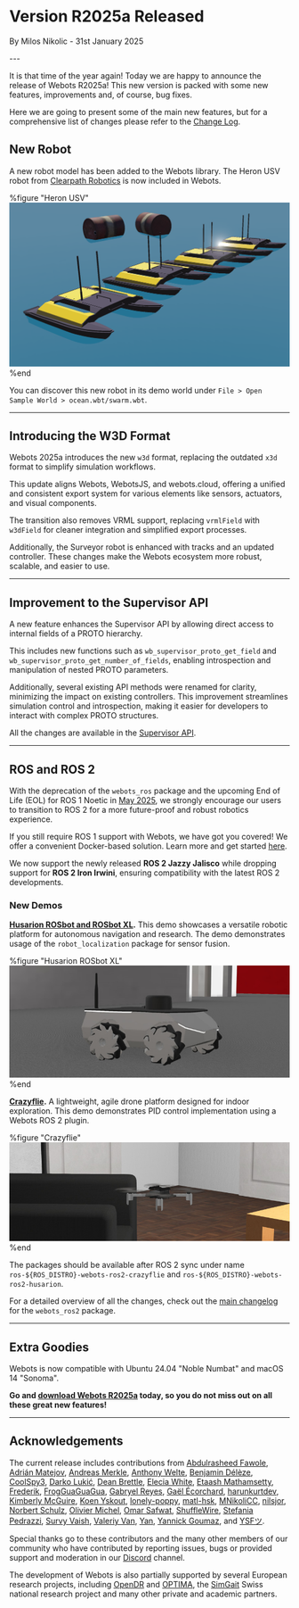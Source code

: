 # Version R2025a Released

<p id="publish-data">By Milos Nikolic - 31st January 2025</p>
<!--  -->
---

It is that time of the year again!
Today we are happy to announce the release of Webots R2025a!
This new version is packed with some new features, improvements and, of course, bug fixes.

Here we are going to present some of the main new features, but for a comprehensive list of changes please refer to the [Change Log](../reference/changelog-r2025.md).

## New Robot

A new robot model has been added to the Webots library.
The Heron USV robot from [Clearpath Robotics](https://clearpathrobotics.com/) is now included in Webots.

%figure "Heron USV"
![Heron USV](images/heron_usv.thumbnail.png)
%end

You can discover this new robot in its demo world under `File > Open Sample World > ocean.wbt/swarm.wbt`.

---

## Introducing the W3D Format

Webots 2025a introduces the new `w3d` format, replacing the outdated `x3d` format to simplify simulation workflows.

This update aligns Webots, WebotsJS, and webots.cloud, offering a unified and consistent export system for various elements like sensors, actuators, and visual components.

The transition also removes VRML support, replacing `vrmlField` with `w3dField` for cleaner integration and simplified export processes.

Additionally, the Surveyor robot is enhanced with tracks and an updated controller. These changes make the Webots ecosystem more robust, scalable, and easier to use.

---

## Improvement to the Supervisor API

A new feature enhances the Supervisor API by allowing direct access to internal fields of a PROTO hierarchy.

This includes new functions such as `wb_supervisor_proto_get_field` and `wb_supervisor_proto_get_number_of_fields`, enabling introspection and manipulation of nested PROTO parameters.

Additionally, several existing API methods were renamed for clarity, minimizing the impact on existing controllers. This improvement streamlines simulation control and introspection, making it easier for developers to interact with complex PROTO structures.

All the changes are available in the [Supervisor API](https://cyberbotics.com/doc/reference/supervisor).

---

## ROS and ROS 2

With the deprecation of the `webots_ros` package and the upcoming End of Life (EOL) for ROS 1 Noetic in [May 2025](https://wiki.ros.org/Distributions), we strongly encourage our users to transition to ROS 2 for a more future-proof and robust robotics experience.

If you still require ROS 1 support with Webots, we have got you covered!
We offer a convenient Docker-based solution. Learn more and get started [here](https://github.com/cyberbotics/webots_ros/tree/develop/docker).

We now support the newly released **ROS 2 Jazzy Jalisco** while dropping support for **ROS 2 Iron Irwini**, ensuring compatibility with the latest ROS 2 developments.

### New Demos

**[Husarion ROSbot and ROSbot XL](https://husarion.com/).**
This demo showcases a versatile robotic platform for autonomous navigation and research.
The demo demonstrates usage of the `robot_localization` package for sensor fusion.

%figure "Husarion ROSbot XL"
![Husarion ROSbot XL](images/ros_husarion_rosbot_xl.thumbnail.jpg)
%end

**[Crazyflie](https://www.bitcraze.io/products/old-products/crazyflie-2-1/).**
A lightweight, agile drone platform designed for indoor exploration.
This demo demonstrates PID control implementation using a Webots ROS 2 plugin.

%figure "Crazyflie"
![Crazyflie](images/ros_crazyflie.thumbnail.jpg)
%end

The packages should be available after ROS 2 sync under name `ros-${ROS_DISTRO}-webots-ros2-crazyflie` and `ros-${ROS_DISTRO}-webots-ros2-husarion`.

For a detailed overview of all the changes, check out the [main changelog](https://github.com/cyberbotics/webots_ros2/blob/master/webots_ros2/CHANGELOG.rst) for the `webots_ros2` package.

---

## Extra Goodies

Webots is now compatible with Ubuntu 24.04 "Noble Numbat" and macOS 14 "Sonoma".

**Go and [download Webots R2025a](https://cyberbotics.com/#download) today, so you do not miss out on all these great new features!**

---

## Acknowledgements

The current release includes contributions from [Abdulrasheed Fawole](https://github.com/Abdulrasheed1729), [Adrián Matejov](https://github.com/Adman), [Andreas Merkle](https://github.com/BlueAndi), [Anthony Welte](https://github.com/TonyWelte), [Benjamin Délèze](https://github.com/BenjaminDeleze), [CoolSpy3](https://github.com/CoolSpy3), [Darko Lukić](https://github.com/lukicdarkoo), [Dean Brettle](https://github.com/brettle), [Elecia White](https://github.com/eleciawhite), [Etaash Mathamsetty](https://github.com/Etaash-mathamsetty), [Frederik](https://github.com/FrederikBark), [FrogGuaGuaGua](https://github.com/FrogGuaGuaGua), [Gabryel Reyes](https://github.com/gabryelreyes), [Gaël Écorchard](https://github.com/galou), [harunkurtdev](https://github.com/harunkurtdev), [Kimberly McGuire](https://github.com/knmcguire), [Koen Yskout](https://github.com/koenyskout), [lonely-poppy](https://github.com/lonely-poppy), [matl-hsk](https://github.com/matl-hsk), [MNikoliCC](https://github.com/MNikoliCC), [nilsjor](https://github.com/nilsjor), [Norbert Schulz](https://github.com/nhjschulz), [Olivier Michel](https://github.com/omichel), [Omar Safwat](https://github.com/amoor22), [ShuffleWire](https://github.com/ShuffleWire), [Stefania Pedrazzi](https://github.com/stefaniapedrazzi), [Survy Vaish](https://github.com/SarvagyaVaish), [Valeriy Van](https://github.com/valeriyvan), [Yan](https://github.com/AntaresMKII), [Yannick Goumaz](https://github.com/ygoumaz), and [YSFツ](https://github.com/yousefbilal).

Special thanks go to these contributors and the many other members of our community who have contributed by reporting issues, bugs or provided support and moderation in our [Discord](https://discord.com/invite/nTWbN9m) channel.

The development of Webots is also partially supported by several European research projects, including [OpenDR](https://opendr.eu) and [OPTIMA](https://optima-hpc.eu), the [SimGait](https://simgait.org) Swiss national research project and many other private and academic partners.
